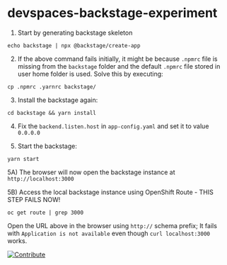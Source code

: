 # devspaces-backstage-experiment

1) Start by generating backstage skeleton

```
echo backstage | npx @backstage/create-app
```

2) If the above command fails initially, it might be because `.npmrc` file is missing from the `backstage` folder and the default `.npmrc` file stored in user home folder is used. Solve this by executing:


```
cp .npmrc .yarnrc backstage/
```

3) Install the backstage again:


```
cd backstage && yarn install
```

4) Fix the `backend.listen.host` in `app-config.yaml` and set it to value `0.0.0.0`

5) Start the backstage:

```
yarn start
```

5A) The browser will now open the backstage instance at `http://localhost:3000`

5B) Access the local backstage instance using OpenShift Route - THIS STEP FAILS NOW!

```
oc get route | grep 3000
```
Open the URL above in the browser using `http://` schema prefix; It fails with `Application is not available` even though `curl localhost:3000` works.


[![Contribute](https://www.eclipse.org/che/contribute.svg)](https://devspaces.apps.sandbox-m3.1530.p1.openshiftapps.com/f?url=https://github.com/agiertli/devspaces-backstage-experiment)

